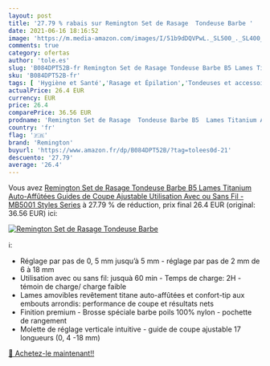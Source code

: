 ```yaml
---
layout: post
title: '27.79 % rabais sur Remington Set de Rasage  Tondeuse Barbe '
date: 2021-06-16 18:16:52
image: 'https://m.media-amazon.com/images/I/51b9dDQVPwL._SL500_._SL400_.jpg'
comments: true
category: ofertas
author: 'tole.es'
slug: 'B084DPT52B-fr Remington Set de Rasage Tondeuse Barbe B5 Lames Titanium...'
sku: 'B084DPT52B-fr'
tags: [ 'Hygiène et Santé','Rasage et Épilation','Tondeuses et accessoires','Tondeuses visage','remington', ]
actualPrice: 26.4 EUR
currency: EUR
price: 26.4
comparePrice: 36.56 EUR
prodname: 'Remington Set de Rasage  Tondeuse Barbe B5  Lames Titanium Auto-Affûtées  Guides de Coupe Ajustable  Utilisation Avec ou Sans Fil - MB5001 Styles Series'
country: 'fr'
flag: '🇫🇷'
brand: 'Remington'
buyurl: 'https://www.amazon.fr/dp/B084DPT52B/?tag=tolees0d-21'
descuento: '27.79'
average: '26.4'
---
```


Vous avez [Remington Set de Rasage  Tondeuse Barbe B5  Lames Titanium Auto-Affûtées  Guides de Coupe Ajustable  Utilisation Avec ou Sans Fil - MB5001 Styles Series](https://www.amazon.fr/dp/B084DPT52B/?tag=tolees0d-21)  à  27.79 % de réduction, prix final  26.4 EUR (original: 36.56 EUR) ici:

[![Remington Set de Rasage  Tondeuse Barbe ](https://m.media-amazon.com/images/I/51b9dDQVPwL._SL500_._SL400_.jpg)](https://www.amazon.fr/dp/B084DPT52B/?tag=tolees0d-21)

ℹ️:

- Réglage par pas de 0, 5 mm jusqu’à 5 mm - réglage par pas de 2 mm de 6 à 18 mm
- Utilisation avec ou sans fil: jusquà 60 min - Temps de charge: 2H - témoin de charge/ charge faible
- Lames amovibles revêtement titane auto-affûtées et confort-tip aux embouts arrondis: performance de coupe et résultats nets
- Finition premium - Brosse spéciale barbe poils 100% nylon - pochette de rangement
- Molette de réglage verticale intuitive - guide de coupe ajustable 17 longueurs (0, 4 -18 mm)

[🛒 Achetez-le maintenant!!](https://www.amazon.fr/dp/B084DPT52B/?tag=tolees0d-21)
